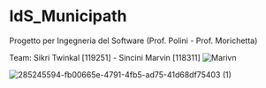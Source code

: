 # IdS_Municipath
Progetto per Ingegneria del Software (Prof. Polini - Prof. Morichetta)

Team: Sikri Twinkal [119251] - Sincini Marvin [118311] ![Marivn](https://github.com/Sassas98)


![285245594-fb00665e-4791-4fb5-ad75-41d68df75403 (1)](https://github.com/ToWinKallSikri/IdS_Municipath/assets/118466836/f36ece69-d313-49b2-81cf-caf6498e058c)
 
